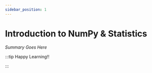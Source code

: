 ```yaml
---
sidebar_position: 1
---
```


# Introduction to NumPy & Statistics

_Summary Goes Here_

:::tip Happy Learning!!

<QuestButton text="Go To Quest" link="https://app.stackup.dev/quest_page/python-for-data-science-101" />

:::
